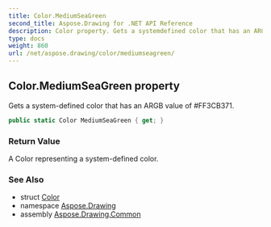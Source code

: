 ```yaml
---
title: Color.MediumSeaGreen
second_title: Aspose.Drawing for .NET API Reference
description: Color property. Gets a systemdefined color that has an ARGB value of FF3CB371
type: docs
weight: 860
url: /net/aspose.drawing/color/mediumseagreen/
---
```

## Color.MediumSeaGreen property

Gets a system-defined color that has an ARGB value of #FF3CB371.

```csharp
public static Color MediumSeaGreen { get; }
```

### Return Value

A Color representing a system-defined color.

### See Also

* struct [Color](../)
* namespace [Aspose.Drawing](../../color/)
* assembly [Aspose.Drawing.Common](../../../)


